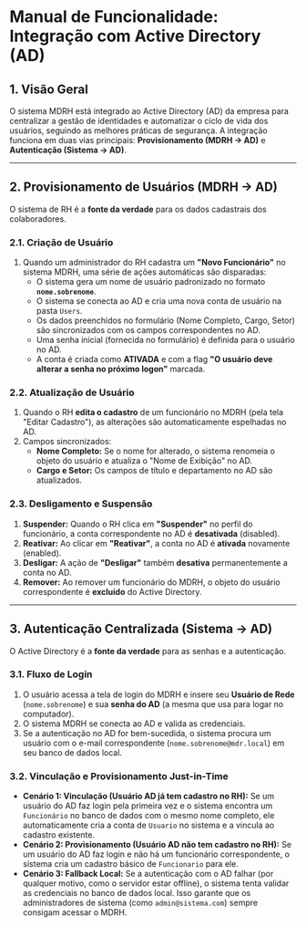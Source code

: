 # Manual de Funcionalidade: Integração com Active Directory (AD)

## 1. Visão Geral

O sistema MDRH está integrado ao Active Directory (AD) da empresa para centralizar a gestão de identidades e automatizar o ciclo de vida dos usuários, seguindo as melhores práticas de segurança. A integração funciona em duas vias principais: **Provisionamento (MDRH → AD)** e **Autenticação (Sistema → AD)**.

---

## 2. Provisionamento de Usuários (MDRH → AD)

O sistema de RH é a **fonte da verdade** para os dados cadastrais dos colaboradores.

### 2.1. Criação de Usuário

1.  Quando um administrador do RH cadastra um **"Novo Funcionário"** no sistema MDRH, uma série de ações automáticas são disparadas:
    -   O sistema gera um nome de usuário padronizado no formato **`nome.sobrenome`**.
    -   O sistema se conecta ao AD e cria uma nova conta de usuário na pasta `Users`.
    -   Os dados preenchidos no formulário (Nome Completo, Cargo, Setor) são sincronizados com os campos correspondentes no AD.
    -   Uma senha inicial (fornecida no formulário) é definida para o usuário no AD.
    -   A conta é criada como **ATIVADA** e com a flag **"O usuário deve alterar a senha no próximo logon"** marcada.

### 2.2. Atualização de Usuário

1.  Quando o RH **edita o cadastro** de um funcionário no MDRH (pela tela "Editar Cadastro"), as alterações são automaticamente espelhadas no AD.
2.  Campos sincronizados:
    -   **Nome Completo:** Se o nome for alterado, o sistema renomeia o objeto do usuário e atualiza o "Nome de Exibição" no AD.
    -   **Cargo e Setor:** Os campos de título e departamento no AD são atualizados.

### 2.3. Desligamento e Suspensão

1.  **Suspender:** Quando o RH clica em **"Suspender"** no perfil do funcionário, a conta correspondente no AD é **desativada** (disabled).
2.  **Reativar:** Ao clicar em **"Reativar"**, a conta no AD é **ativada** novamente (enabled).
3.  **Desligar:** A ação de **"Desligar"** também **desativa** permanentemente a conta no AD.
4.  **Remover:** Ao remover um funcionário do MDRH, o objeto do usuário correspondente é **excluído** do Active Directory.

---

## 3. Autenticação Centralizada (Sistema → AD)

O Active Directory é a **fonte da verdade** para as senhas e a autenticação.

### 3.1. Fluxo de Login

1.  O usuário acessa a tela de login do MDRH e insere seu **Usuário de Rede** (`nome.sobrenome`) e sua **senha do AD** (a mesma que usa para logar no computador).
2.  O sistema MDRH se conecta ao AD e valida as credenciais.
3.  Se a autenticação no AD for bem-sucedida, o sistema procura um usuário com o e-mail correspondente (`nome.sobrenome@mdr.local`) em seu banco de dados local.

### 3.2. Vinculação e Provisionamento Just-in-Time

-   **Cenário 1: Vinculação (Usuário AD já tem cadastro no RH):** Se um usuário do AD faz login pela primeira vez e o sistema encontra um `Funcionário` no banco de dados com o mesmo nome completo, ele automaticamente cria a conta de `Usuario` no sistema e a vincula ao cadastro existente.
-   **Cenário 2: Provisionamento (Usuário AD não tem cadastro no RH):** Se um usuário do AD faz login e não há um funcionário correspondente, o sistema cria um cadastro básico de `Funcionario` para ele.
-   **Cenário 3: Fallback Local:** Se a autenticação com o AD falhar (por qualquer motivo, como o servidor estar offline), o sistema tenta validar as credenciais no banco de dados local. Isso garante que os administradores de sistema (como `admin@sistema.com`) sempre consigam acessar o MDRH.